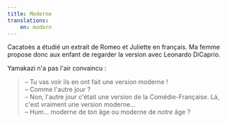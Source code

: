 ```yaml
---
title: Moderne
translations:
    en: modern
---
```


Cacatoès a étudié un extrait de Romeo et Juliette en français. Ma femme propose donc aux enfant de regarder la version avec Leonardo DiCaprio. 

Yamakazi n'a pas l'air convaincu :

> – Tu vas voir ils en ont fait une version moderne !  
> – Comme l'autre jour ?  
> – Non, l'autre jour c'était une version de la Comédie-Française. Là, c'est vraiment une version moderne...  
> – Hum… moderne de _ton_ âge ou moderne de _notre_ âge ?
